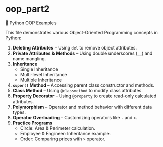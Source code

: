 # oop_part2
📌 Python OOP Examples

This file demonstrates various Object-Oriented Programming concepts in Python:

1. **Deleting Attributes** – Using `del` to remove object attributes.
2. **Private Attributes & Methods** – Using double underscores (`__`) and name mangling.
3. **Inheritance**  
   - Single Inheritance  
   - Multi-level Inheritance  
   - Multiple Inheritance  
4. **`super()` Method** – Accessing parent class constructor and methods.
5. **Class Method** – Using `@classmethod` to modify class attributes.
6. **Property Decorator** – Using `@property` to create read-only calculated attributes.
7. **Polymorphism** – Operator and method behavior with different data types.
8. **Operator Overloading** – Customizing operators like `-` and `>`.
9. **Practice Programs**  
   - Circle: Area & Perimeter calculation.  
   - Employee & Engineer: Inheritance example.  
   - Order: Comparing prices with `>` operator.
